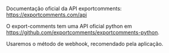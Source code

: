 Documentação oficial da API exportcomments: <https://exportcomments.com/api>

O export-comments tem uma API oficial python em <https://github.com/exportcomments/exportcomments-python>.

Usaremos o método de webhook, recomendado pela aplicação.
